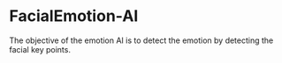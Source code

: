 # FacialEmotion-AI
The objective of the emotion AI is to detect the emotion by detecting the facial key points.

